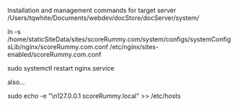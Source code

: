 
Installation and management commands for target server /Users/tqwhite/Documents/webdev/docStore/docServer/system/

ln -s /home/staticSiteData/sites/scoreRummy.com/system/configs/systemConfigsLib/nginx/scoreRummy.com.conf /etc/nginx/sites-enabled/scoreRummy.com.conf

sudo systemctl restart nginx.service

also...


sudo echo -e "\n127.0.0.1 scoreRummy.local" >> /etc/hosts

